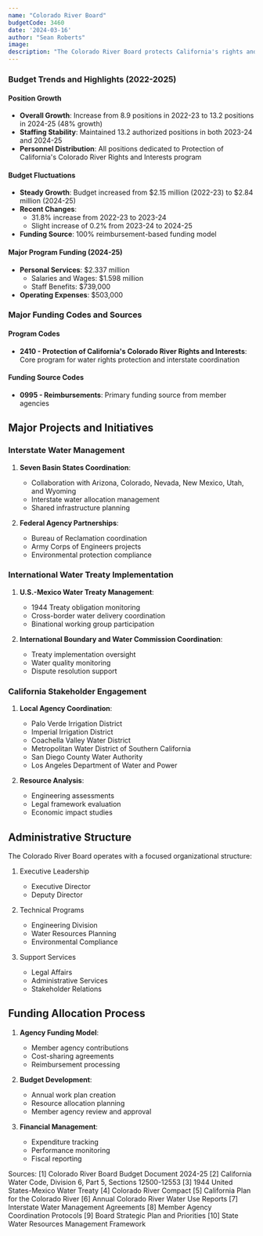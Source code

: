 ```yaml
---
name: "Colorado River Board"
budgetCode: 3460
date: '2024-03-16'
author: "Sean Roberts"
image: 
description: "The Colorado River Board protects California's rights and interests in the water and power resources of the Colorado River system through interstate and international coordination."
---
```


### Budget Trends and Highlights (2022-2025)

#### Position Growth
- **Overall Growth**: Increase from 8.9 positions in 2022-23 to 13.2 positions in 2024-25 (48% growth)
- **Staffing Stability**: Maintained 13.2 authorized positions in both 2023-24 and 2024-25
- **Personnel Distribution**: All positions dedicated to Protection of California's Colorado River Rights and Interests program

#### Budget Fluctuations
- **Steady Growth**: Budget increased from $2.15 million (2022-23) to $2.84 million (2024-25)
- **Recent Changes**:
  - 31.8% increase from 2022-23 to 2023-24
  - Slight increase of 0.2% from 2023-24 to 2024-25
- **Funding Source**: 100% reimbursement-based funding model

#### Major Program Funding (2024-25)
- **Personal Services**: $2.337 million
  - Salaries and Wages: $1.598 million
  - Staff Benefits: $739,000
- **Operating Expenses**: $503,000

### Major Funding Codes and Sources

#### Program Codes
- **2410 - Protection of California's Colorado River Rights and Interests**: Core program for water rights protection and interstate coordination

#### Funding Source Codes
- **0995 - Reimbursements**: Primary funding source from member agencies

## Major Projects and Initiatives

### Interstate Water Management

1. **Seven Basin States Coordination**:
   - Collaboration with Arizona, Colorado, Nevada, New Mexico, Utah, and Wyoming
   - Interstate water allocation management
   - Shared infrastructure planning

2. **Federal Agency Partnerships**:
   - Bureau of Reclamation coordination
   - Army Corps of Engineers projects
   - Environmental protection compliance

### International Water Treaty Implementation

1. **U.S.-Mexico Water Treaty Management**:
   - 1944 Treaty obligation monitoring
   - Cross-border water delivery coordination
   - Binational working group participation

2. **International Boundary and Water Commission Coordination**:
   - Treaty implementation oversight
   - Water quality monitoring
   - Dispute resolution support

### California Stakeholder Engagement

1. **Local Agency Coordination**:
   - Palo Verde Irrigation District
   - Imperial Irrigation District
   - Coachella Valley Water District
   - Metropolitan Water District of Southern California
   - San Diego County Water Authority
   - Los Angeles Department of Water and Power

2. **Resource Analysis**:
   - Engineering assessments
   - Legal framework evaluation
   - Economic impact studies

## Administrative Structure

The Colorado River Board operates with a focused organizational structure:

1. Executive Leadership
   - Executive Director
   - Deputy Director

2. Technical Programs
   - Engineering Division
   - Water Resources Planning
   - Environmental Compliance

3. Support Services
   - Legal Affairs
   - Administrative Services
   - Stakeholder Relations

## Funding Allocation Process

1. **Agency Funding Model**:
   - Member agency contributions
   - Cost-sharing agreements
   - Reimbursement processing

2. **Budget Development**:
   - Annual work plan creation
   - Resource allocation planning
   - Member agency review and approval

3. **Financial Management**:
   - Expenditure tracking
   - Performance monitoring
   - Fiscal reporting

Sources:
[1] Colorado River Board Budget Document 2024-25
[2] California Water Code, Division 6, Part 5, Sections 12500-12553
[3] 1944 United States-Mexico Water Treaty
[4] Colorado River Compact
[5] California Plan for the Colorado River
[6] Annual Colorado River Water Use Reports
[7] Interstate Water Management Agreements
[8] Member Agency Coordination Protocols
[9] Board Strategic Plan and Priorities
[10] State Water Resources Management Framework 